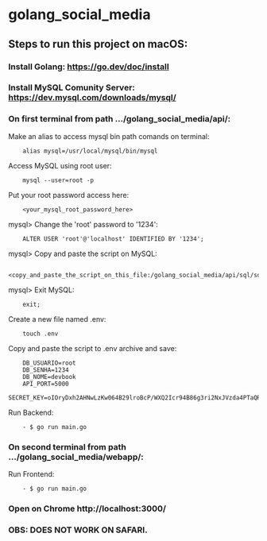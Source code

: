 # golang_social_media

## Steps to run this project on macOS:

### Install Golang: https://go.dev/doc/install
### Install MySQL Comunity Server: https://dev.mysql.com/downloads/mysql/

### On first terminal from path .../golang_social_media/api/:
Make an alias to access mysql bin path comands on terminal:

        alias mysql=/usr/local/mysql/bin/mysql

Access MySQL using root user:

        mysql --user=root -p

Put your root password access here:

        <your_mysql_root_password_here>

mysql> Change the 'root' password to '1234':

        ALTER USER 'root'@'localhost' IDENTIFIED BY '1234';

mysql> Copy and paste the script on MySQL:

        <copy_and_paste_the_script_on_this_file:/golang_social_media/api/sql/sql.sql>

mysql> Exit MySQL:
       
        exit;

Create a new file named .env:

        touch .env

Copy and paste the script to .env archive and save:

        DB_USUARIO=root
        DB_SENHA=1234
        DB_NOME=devbook
        API_PORT=5000
        SECRET_KEY=oIOryDxh2AHNwLzKw064B29lroBcP/WXQ2Icr94B86g3ri2NxJVzda4PTaQRpmDYLvPf2X9gwvCSZ6IXHMgwNA==

Run Backend:

        - $ go run main.go

### On second terminal from path .../golang_social_media/webapp/:

Run Frontend:

        - $ go run main.go


### Open on Chrome http://localhost:3000/

### OBS: DOES NOT WORK ON SAFARI.

